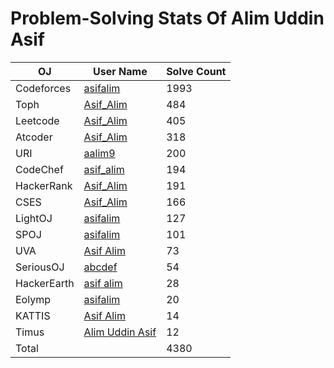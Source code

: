 # Problem-Solving Stats Of Alim Uddin Asif
| OJ | User Name | Solve Count |
| -------- | -------- | -------- |
| Codeforces   | [asifalim](https://codeforces.com/profile/asifalim)   | 1993   |
| Toph   | [Asif_Alim](https://toph.co/u/Asif_Alim)   | 484   |
| Leetcode   | [Asif_Alim](https://leetcode.com/u/Asif_Alim/)   |  405  |
| Atcoder   | [Asif_Alim](https://atcoder.jp/users/Asif_Alim)   | 318   |
| URI   | [aalim9](https://judge.beecrowd.com/en/profile/338268)   | 200   |
| CodeChef   | [asif_alim](https://www.codechef.com/users/asif_alim)   | 194   |
| HackerRank   | [Asif_Alim](https://www.hackerrank.com/profile/Asif_Alim)   | 191   |
| CSES   | [Asif_Alim](https://cses.fi/user/28299)   | 166   |
| LightOJ   | [asifalim](https://lightoj.com/user/asifalim)   | 127   |
| SPOJ   | [asifalim](https://www.spoj.com/users/asifalim/)   | 101   |
| UVA   | [Asif Alim](https://onlinejudge.org/index.php?option=com_comprofiler&Itemid=3)   | 73   |
| SeriousOJ   | [abcdef](https://judge.eluminatis-of-lu.com/user/574?tabIndex=0)   | 54   |
| HackerEarth   | [asif alim](https://www.hackerearth.com/@asifalimnstu/)   | 28   |
| Eolymp   | [asifalim](https://basecamp.eolymp.com/en/users/asifalim)   | 20   |
| KATTIS   | [Asif Alim](https://open.kattis.com/users/asif-alim)   | 14   |
| Timus   | [Alim Uddin Asif](https://acm.timus.ru/author.aspx?id=300248)   | 12   |
| Total   |    |  4380  |
